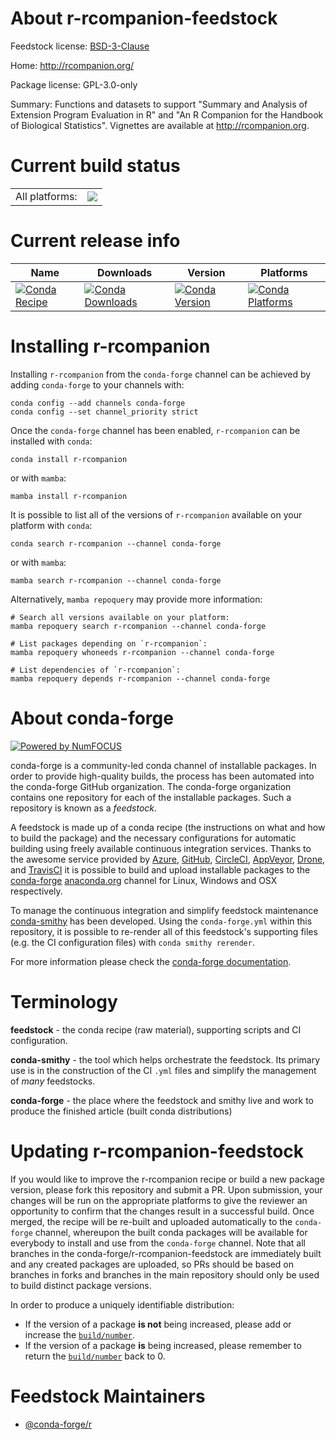 About r-rcompanion-feedstock
============================

Feedstock license: [BSD-3-Clause](https://github.com/conda-forge/r-rcompanion-feedstock/blob/main/LICENSE.txt)

Home: http://rcompanion.org/

Package license: GPL-3.0-only

Summary: Functions and datasets to support "Summary and Analysis of Extension Program Evaluation in R" and "An R Companion for the Handbook of Biological Statistics". Vignettes are available at <http://rcompanion.org>.

Current build status
====================


<table><tr><td>All platforms:</td>
    <td>
      <a href="https://dev.azure.com/conda-forge/feedstock-builds/_build/latest?definitionId=7455&branchName=main">
        <img src="https://dev.azure.com/conda-forge/feedstock-builds/_apis/build/status/r-rcompanion-feedstock?branchName=main">
      </a>
    </td>
  </tr>
</table>

Current release info
====================

| Name | Downloads | Version | Platforms |
| --- | --- | --- | --- |
| [![Conda Recipe](https://img.shields.io/badge/recipe-r--rcompanion-green.svg)](https://anaconda.org/conda-forge/r-rcompanion) | [![Conda Downloads](https://img.shields.io/conda/dn/conda-forge/r-rcompanion.svg)](https://anaconda.org/conda-forge/r-rcompanion) | [![Conda Version](https://img.shields.io/conda/vn/conda-forge/r-rcompanion.svg)](https://anaconda.org/conda-forge/r-rcompanion) | [![Conda Platforms](https://img.shields.io/conda/pn/conda-forge/r-rcompanion.svg)](https://anaconda.org/conda-forge/r-rcompanion) |

Installing r-rcompanion
=======================

Installing `r-rcompanion` from the `conda-forge` channel can be achieved by adding `conda-forge` to your channels with:

```
conda config --add channels conda-forge
conda config --set channel_priority strict
```

Once the `conda-forge` channel has been enabled, `r-rcompanion` can be installed with `conda`:

```
conda install r-rcompanion
```

or with `mamba`:

```
mamba install r-rcompanion
```

It is possible to list all of the versions of `r-rcompanion` available on your platform with `conda`:

```
conda search r-rcompanion --channel conda-forge
```

or with `mamba`:

```
mamba search r-rcompanion --channel conda-forge
```

Alternatively, `mamba repoquery` may provide more information:

```
# Search all versions available on your platform:
mamba repoquery search r-rcompanion --channel conda-forge

# List packages depending on `r-rcompanion`:
mamba repoquery whoneeds r-rcompanion --channel conda-forge

# List dependencies of `r-rcompanion`:
mamba repoquery depends r-rcompanion --channel conda-forge
```


About conda-forge
=================

[![Powered by
NumFOCUS](https://img.shields.io/badge/powered%20by-NumFOCUS-orange.svg?style=flat&colorA=E1523D&colorB=007D8A)](https://numfocus.org)

conda-forge is a community-led conda channel of installable packages.
In order to provide high-quality builds, the process has been automated into the
conda-forge GitHub organization. The conda-forge organization contains one repository
for each of the installable packages. Such a repository is known as a *feedstock*.

A feedstock is made up of a conda recipe (the instructions on what and how to build
the package) and the necessary configurations for automatic building using freely
available continuous integration services. Thanks to the awesome service provided by
[Azure](https://azure.microsoft.com/en-us/services/devops/), [GitHub](https://github.com/),
[CircleCI](https://circleci.com/), [AppVeyor](https://www.appveyor.com/),
[Drone](https://cloud.drone.io/welcome), and [TravisCI](https://travis-ci.com/)
it is possible to build and upload installable packages to the
[conda-forge](https://anaconda.org/conda-forge) [anaconda.org](https://anaconda.org/)
channel for Linux, Windows and OSX respectively.

To manage the continuous integration and simplify feedstock maintenance
[conda-smithy](https://github.com/conda-forge/conda-smithy) has been developed.
Using the ``conda-forge.yml`` within this repository, it is possible to re-render all of
this feedstock's supporting files (e.g. the CI configuration files) with ``conda smithy rerender``.

For more information please check the [conda-forge documentation](https://conda-forge.org/docs/).

Terminology
===========

**feedstock** - the conda recipe (raw material), supporting scripts and CI configuration.

**conda-smithy** - the tool which helps orchestrate the feedstock.
                   Its primary use is in the construction of the CI ``.yml`` files
                   and simplify the management of *many* feedstocks.

**conda-forge** - the place where the feedstock and smithy live and work to
                  produce the finished article (built conda distributions)


Updating r-rcompanion-feedstock
===============================

If you would like to improve the r-rcompanion recipe or build a new
package version, please fork this repository and submit a PR. Upon submission,
your changes will be run on the appropriate platforms to give the reviewer an
opportunity to confirm that the changes result in a successful build. Once
merged, the recipe will be re-built and uploaded automatically to the
`conda-forge` channel, whereupon the built conda packages will be available for
everybody to install and use from the `conda-forge` channel.
Note that all branches in the conda-forge/r-rcompanion-feedstock are
immediately built and any created packages are uploaded, so PRs should be based
on branches in forks and branches in the main repository should only be used to
build distinct package versions.

In order to produce a uniquely identifiable distribution:
 * If the version of a package **is not** being increased, please add or increase
   the [``build/number``](https://docs.conda.io/projects/conda-build/en/latest/resources/define-metadata.html#build-number-and-string).
 * If the version of a package **is** being increased, please remember to return
   the [``build/number``](https://docs.conda.io/projects/conda-build/en/latest/resources/define-metadata.html#build-number-and-string)
   back to 0.

Feedstock Maintainers
=====================

* [@conda-forge/r](https://github.com/orgs/conda-forge/teams/r/)

